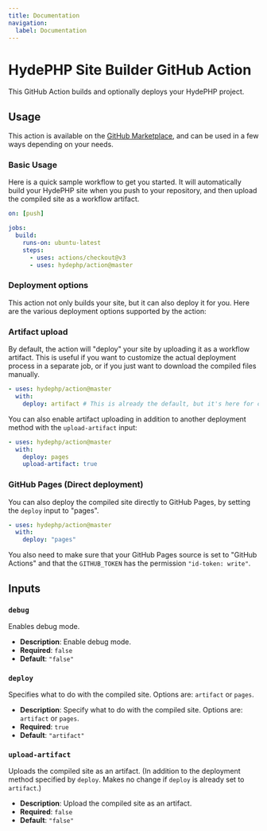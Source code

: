 ```yaml
---
title: Documentation
navigation:
  label: Documentation
---
```


# HydePHP Site Builder GitHub Action

<p class="lead">
This GitHub Action builds and optionally deploys your HydePHP project.
</p>

## Usage

This action is available on the [GitHub Marketplace](https://github.com/marketplace/actions/build-hydephp-site),
and can be used in a few ways depending on your needs.

### Basic Usage

Here is a quick sample workflow to get you started. It will automatically build your HydePHP site 
when you push to your repository, and then upload the compiled site as a workflow artifact.

```yaml
on: [push]

jobs:
  build:
    runs-on: ubuntu-latest
    steps:
      - uses: actions/checkout@v3
      - uses: hydephp/action@master
```

### Deployment options

This action not only builds your site, but it can also deploy it for you. Here are the various
deployment options supported by the action:

### Artifact upload

By default, the action will "deploy" your site by uploading it as a workflow artifact. This is useful
if you want to customize the actual deployment process in a separate job, or if you just want to download
the compiled files manually.

```yaml
- uses: hydephp/action@master
  with:
    deploy: artifact # This is already the default, but it's here for clarity.
```

You can also enable artifact uploading in addition to another deployment method with the `upload-artifact` input:

```yaml
- uses: hydephp/action@master
  with:
    deploy: pages
    upload-artifact: true
```

### GitHub Pages (Direct deployment)

You can also deploy the compiled site directly to GitHub Pages, by setting the `deploy` input to "pages".

```yaml
- uses: hydephp/action@master
  with:
    deploy: "pages"
```

You also need to make sure that your GitHub Pages source is set to "GitHub Actions" and that the `GITHUB_TOKEN` has the permission `"id-token: write"`.

## Inputs

### `debug`

Enables debug mode.

*   **Description**: Enable debug mode.
*   **Required**: `false`
*   **Default**: `"false"`

### `deploy`

Specifies what to do with the compiled site. Options are: `artifact` or `pages`.

*   **Description**: Specify what to do with the compiled site. Options are: `artifact` or `pages`.
*   **Required**: `true`
*   **Default**: `"artifact"`

### `upload-artifact`

Uploads the compiled site as an artifact. (In addition to the deployment method specified by `deploy`. Makes no change if `deploy` is already set to `artifact`.)

*   **Description**: Upload the compiled site as an artifact.
*   **Required**: `false`
*   **Default**: `"false"`
